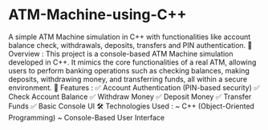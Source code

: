 # ATM-Machine-using-C++
A simple ATM Machine simulation in C++ with functionalities like account balance check, withdrawals, deposits, transfers and PIN authentication.
📌 Overview : 
This project is a console-based ATM Machine simulation developed in C++. It mimics the core functionalities of a real ATM, allowing users to perform banking operations such as checking balances, making deposits, withdrawing money, and transferring funds, all within a secure environment.
🚀 Features : 
✅ Account Authentication (PIN-based security)
✅ Check Account Balance
✅ Withdraw Money
✅ Deposit Money
✅ Transfer Funds
✅ Basic Console UI
🛠 Technologies Used : 
~  C++ (Object-Oriented Programming)
~ Console-Based User Interface
